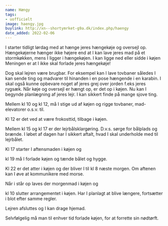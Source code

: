 ```yaml
---
name: Hængy
tags:
- uofficielt
image: haengy.jpg
buylink: http://xn--shortymrket-g9a.dk/index.php/haengy
date_added: 2022-02-06
---
```

I starter tidligt lørdag med at hænge jeres hængekøje og oversejl op.
Hængekøjerne hænger ikke højere end at I kan lave jeres mad på et stormkøkken, mens I ligger i hængekøjen. I kan ligge ned eller sidde i køjen
Meningen er at I ikke skal forlade jeres hængekøje!

Dog skal lejren være brugbar. For eksempel kan I lave tovbaner således I kan sende ting og madvarer til hinanden i en pose hængende i en karabin.
I skal også kunne opbevare noget af jeres grej over jorden f.eks jeres rygsæk.
Når køje og oversejl er hængt op, er det op i køjen. Nu kan I begynde planlægning af jeres lejr. I kan sikkert finde på mange sjove ting.

Mellem kl 10 og kl 12, må I stige ud af køjen og rigge tovbaner, mad-elevatorer o.s.v. til.

Kl 12 er det ved at være frokosttid, tilbage i køjen.

Mellem kl 15 og kl 17 er der lejrbålsklargøring. D.v.s. sørge for bålplads og brænde. I løbet af dagen har I sikkert aftalt, hvad I skal underholde med til lejrbålet.

Kl 17 starter I aftensmaden i køjen og

kl 19 må I forlade køjen og tænde bålet og hygge.

Kl 22 er det atter i køjen og der bliver I til kl 8 næste morgen. Om aftenen kan I øve at kommunikere med morse.

Når i står op laves der morgenmad i køjen og

kl 10 slutter arrangementet i køjen. Har I planlagt at blive længere, fortsætter i blot efter samme regler.

Lejren afsluttes og I kan drage hjemad.

Selvfølgelig må man til enhver tid forlade køjen, for at forrette sin nødtørft.